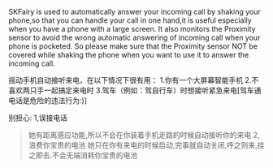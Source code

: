 SKFairy is used to automatically answer your incoming call by shaking your phone,so that you can handle your call in one hand,it is useful especially when you have a phone with a large screen. It also monitors the Proximity sensor to avoid the wrong automatic answering of incoming call when your phone is pocketed. So please make sure that the Proximity sensor NOT be covered while shaking the phone when you want to use it to answer the incoming call.

摇动手机自动接听来电，在以下情况下很有用：
1.你有一个大屏幕智能手机
2.不喜欢两只手一起搞定来电时
3.驾车（例如：驾自行车）时想接听紧急来电[驾车通电话是危险的违法行为:)]

别担心:
1,误接电话
> 她有距离感应功能,所以不会在你装着手机走路的时候自动接听你的来电
2,浪费你宝贵的电池
> 她只在你有来电的时候启动,完事就自动关闭,呼之则来,挂之即去.不会无端消耗你宝贵的电池